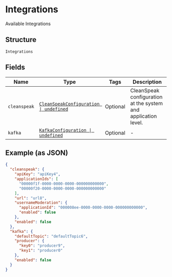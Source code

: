 
# Integrations

Available Integrations

## Structure

`Integrations`

## Fields

| Name | Type | Tags | Description |
|  --- | --- | --- | --- |
| `cleanspeak` | [`CleanSpeakConfiguration \| undefined`](../../doc/models/clean-speak-configuration.md) | Optional | CleanSpeak configuration at the system and application level. |
| `kafka` | [`KafkaConfiguration \| undefined`](../../doc/models/kafka-configuration.md) | Optional | - |

## Example (as JSON)

```json
{
  "cleanspeak": {
    "apiKey": "apiKey4",
    "applicationIds": [
      "00000f1f-0000-0000-0000-000000000000",
      "00000f20-0000-0000-0000-000000000000"
    ],
    "url": "url8",
    "usernameModeration": {
      "applicationId": "000008ee-0000-0000-0000-000000000000",
      "enabled": false
    },
    "enabled": false
  },
  "kafka": {
    "defaultTopic": "defaultTopic6",
    "producer": {
      "key0": "producer9",
      "key1": "producer0"
    },
    "enabled": false
  }
}
```

